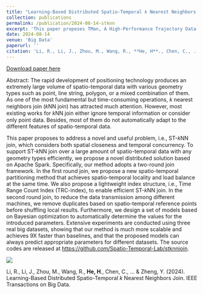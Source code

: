 ```yaml
---
title: "Learning-Based Distributed Spatio-Temporal 𝑘 Nearest Neighbors Join"
collection: publications
permalink: /publication/2024-08-14-stknn
excerpt: 'This paper proposes TMan, A High-Performance Trajectory Data Management System Based on Key-value.'
date: 2024-08-14
venue: 'Big Data'
paperurl: ''
citation: 'Li, R., Li, J., Zhou, M., Wang, R., **He, H**., Chen, C., ... & Zheng, Y. (2024). Learning-Based Distributed Spatio-Temporal $ k $ Nearest Neighbors Join. IEEE Transactions on Big Data.'
---
```

[Download paper here](https://ieeexplore.ieee.org/abstract/document/10597771)

Abstract: The rapid development of positioning technology produces an extremely large volume of spatio-temporal data with various geometry types such as point, line string, polygon, or a mixed combination of them. As one of the most fundamental but time-consuming operations, 𝑘 nearest neighbors join (𝑘NN join) has attracted much attention. However, most existing works for 𝑘NN join either ignore temporal information or consider only
point data. Besides, most of them do not automatically adapt to the different features of spatio-temporal data.

This paper proposes to address a novel and useful problem, i.e., ST-𝑘NN join, which considers both spatial closeness and temporal concurrency. To support ST-𝑘NN join over a large amount of spatio-temporal data with any geometry types efficiently, we propose a novel distributed solution based on Apache Spark. Specifically, our method adopts a two-round join framework. In the first round join, we propose a new spatio-temporal partitioning method that achieves spatio-temporal locality and load balance at the same time. We also propose a lightweight index structure, i.e., Time Range Count Index (TRC-index), to enable efficient ST-𝑘NN join. In the second round join, to reduce the data transmission among different machines, we remove duplicates based on spatio-temporal reference points before shuffling local results. Furthermore, we design a set of models based on Bayesian optimization to automatically determine the values for the introduced parameters. Extensive experiments are conducted using three real big datasets, showing that our method is much more scalable and achieves 9X faster than baselines, and that the proposed models can always predict appropriate parameters for different datasets. The source codes are released at https://github.com/Spatio-Temporal-Lab/stknnjoin.

![](https://huajunge.github.io/academicpages/figures/2024-11-22-00-07-37.png)
 <!-- ![image-20220406191310694](https://huajunge.github.io/academicpages/images/tman.png) -->

Li, R., Li, J., Zhou, M., Wang, R., **He, H**., Chen, C., ... & Zheng, Y. (2024). Learning-Based Distributed Spatio-Temporal $k$ Nearest Neighbors Join. IEEE Transactions on Big Data.